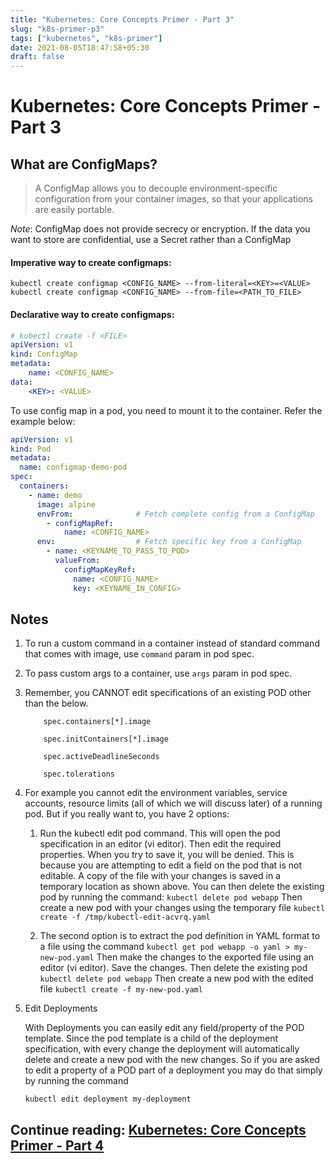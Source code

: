 ```yaml
---
title: "Kubernetes: Core Concepts Primer - Part 3"
slug: "k8s-primer-p3"
tags: ["kubernetes", "k8s-primer"]
date: 2021-08-05T18:47:58+05:30
draft: false
---
```


# Kubernetes: Core Concepts Primer - Part 3

## What are ConfigMaps?
> A ConfigMap allows you to decouple environment-specific configuration from your container images, so that your applications are easily portable. 

*Note*: ConfigMap does not provide secrecy or encryption. If the data you want to store are confidential, use a Secret rather than a ConfigMap

#### Imperative way to create configmaps: 
```
kubectl create configmap <CONFIG_NAME> --from-literal=<KEY>=<VALUE>
kubectl create configmap <CONFIG_NAME> --from-file=<PATH_TO_FILE>
```

#### Declarative way to create configmaps:
```yaml
# kubectl create -f <FILE>
apiVersion: v1
kind: ConfigMap
metadata:
    name: <CONFIG_NAME>
data:
    <KEY>: <VALUE>
```

To use config map in a pod, you need to mount it to the container. Refer the example below:
```yaml
apiVersion: v1
kind: Pod
metadata:
  name: configmap-demo-pod
spec:
  containers:
    - name: demo
      image: alpine
      envFrom:              # Fetch complete config from a ConfigMap
        - configMapRef:
            name: <CONFIG_NAME>
      env:                  # Fetch specific key from a ConfigMap
        - name: <KEYNAME_TO_PASS_TO_POD>
          valueFrom:
            configMapKeyRef:
              name: <CONFIG_NAME>
              key: <KEYNAME_IN_CONFIG>
```


## Notes

1. To run a custom command in a container instead of standard command that comes with image, use `command` param in pod spec.

2. To pass custom args to a container, use `args` param in pod spec.

3. Remember, you CANNOT edit specifications of an existing POD other than the below.
    ```
        spec.containers[*].image

        spec.initContainers[*].image

        spec.activeDeadlineSeconds

        spec.tolerations
    ```
4. For example you cannot edit the environment variables, service accounts, resource limits (all of which we will discuss later) of a running pod. But if you really want to, you have 2 options:

    1. Run the kubectl edit pod <pod name> command.  This will open the pod specification in an editor (vi editor). Then edit the required properties. When you try to save it, you will be denied. 
    This is because you are attempting to edit a field on the pod that is not editable. 
    A copy of the file with your changes is saved in a temporary location as shown above. 
    You can then delete the existing pod by running the command: `kubectl delete pod webapp`
    Then create a new pod with your changes using the temporary file
    `kubectl create -f /tmp/kubectl-edit-acvrq.yaml`

    2. The second option is to extract the pod definition in YAML format to a file using the command `kubectl get pod webapp -o yaml > my-new-pod.yaml`
    Then make the changes to the exported file using an editor (vi editor). Save the changes. Then delete the existing pod `kubectl delete pod webapp`
    Then create a new pod with the edited file `kubectl create -f my-new-pod.yaml`


5. Edit Deployments

    With Deployments you can easily edit any field/property of the POD template. Since the pod template is a child of the deployment specification,  with every change the deployment will automatically delete and create a new pod with the new changes. So if you are asked to edit a property of a POD part of a deployment you may do that simply by running the command

    `kubectl edit deployment my-deployment`

## **Continue reading**: [Kubernetes: Core Concepts Primer - Part 4](../k8s-primer-p4/)